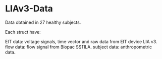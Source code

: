 # LIAv3-Data
Data obtained in 27 healthy subjects.

Each struct have: 

EIT data: voltage signals, time vector and raw data from EIT device LIA v3.
flow data: flow signal from Biopac SS11LA.
subject data: anthropometric data.
